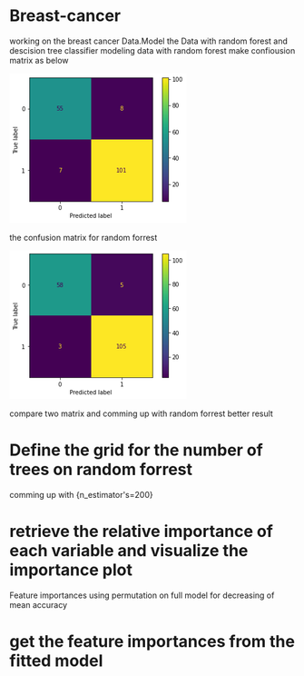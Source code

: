 # Breast-cancer
working on the breast cancer Data.Model the Data with random forest and descision tree classifier
modeling data with random forest make confiousion matrix as below

![Confusion matrix](/download0.1.png?raw=true "descision tree")

the confusion matrix for random forrest

![Confusion matrix](/random.png?raw=true "descision tree")

compare two matrix and comming up with random forrest better result
# Define the grid for the number of trees on random forrest
comming up with {n_estimator's=200}
# retrieve the relative importance of each variable and visualize the importance plot
Feature importances using permutation on full model for decreasing of mean accuracy
# get the feature importances from the fitted model
